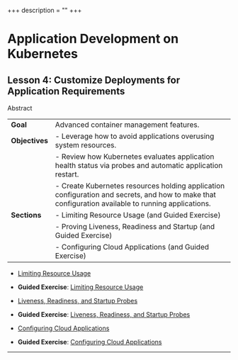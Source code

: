 +++
description = ""
+++

# Application Development on Kubernetes

## Lesson 4: Customize Deployments for Application Requirements

Abstract

|                |         |
|:---------------|:--------|
| **Goal**       | Advanced container management features.
| **Objectives** | - Leverage how to avoid applications overusing system resources.
|                | - Review how Kubernetes evaluates application health status via probes and automatic application restart.
|                | - Create Kubernetes resources holding application configuration and secrets, and how to make that configuration available to running applications.
| **Sections**   | - Limiting Resource Usage (and Guided Exercise)
|                | - Proving Liveness, Readiness and Startup (and Guided Exercise)
|                | - Configuring Cloud Applications (and Guided Exercise)



- [Limiting Resource Usage]()
- **Guided Exercise**: [Limiting Resource Usage]()

- [Liveness, Readiness, and Startup Probes]()
- **Guided Exercise**: [Liveness, Readiness, and Startup Probes]()

- [Configuring Cloud Applications]()
- **Guided Exercise**: [Configuring Cloud Applications]()

--------------------------------------------------------------------------------
